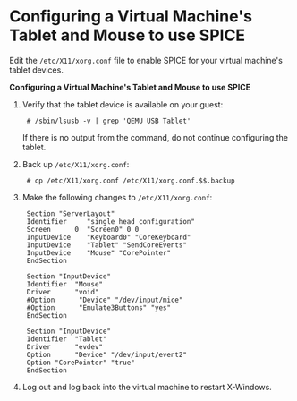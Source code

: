 # Configuring a Virtual Machine's Tablet and Mouse to use SPICE

Edit the `/etc/X11/xorg.conf` file to enable SPICE for your virtual machine's tablet devices.

**Configuring a Virtual Machine's Tablet and Mouse to use SPICE**

1. Verify that the tablet device is available on your guest:

        # /sbin/lsusb -v | grep 'QEMU USB Tablet'

    If there is no output from the command, do not continue configuring the tablet.

2. Back up `/etc/X11/xorg.conf`:

        # cp /etc/X11/xorg.conf /etc/X11/xorg.conf.$$.backup

3. Make the following changes to `/etc/X11/xorg.conf`: 

        Section "ServerLayout"
        Identifier     "single head configuration"
        Screen      0  "Screen0" 0 0
        InputDevice    "Keyboard0" "CoreKeyboard"
        InputDevice    "Tablet" "SendCoreEvents"
        InputDevice    "Mouse" "CorePointer"
        EndSection
        
        Section "InputDevice"
        Identifier  "Mouse"
        Driver      "void"
        #Option      "Device" "/dev/input/mice"
        #Option      "Emulate3Buttons" "yes"
        EndSection
        
        Section "InputDevice"
        Identifier  "Tablet"
        Driver      "evdev"
        Option      "Device" "/dev/input/event2"
        Option "CorePointer" "true"
        EndSection

4. Log out and log back into the virtual machine to restart X-Windows.
